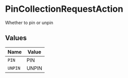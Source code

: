 # PinCollectionRequestAction

Whether to pin or unpin


## Values

| Name    | Value   |
| ------- | ------- |
| `PIN`   | PIN     |
| `UNPIN` | UNPIN   |